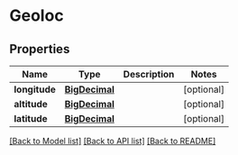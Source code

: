 # Geoloc

## Properties
Name | Type | Description | Notes
------------ | ------------- | ------------- | -------------
**longitude** | [**BigDecimal**](BigDecimal.md) |  | [optional] 
**altitude** | [**BigDecimal**](BigDecimal.md) |  | [optional] 
**latitude** | [**BigDecimal**](BigDecimal.md) |  | [optional] 

[[Back to Model list]](../README.md#documentation-for-models) [[Back to API list]](../README.md#documentation-for-api-endpoints) [[Back to README]](../README.md)

